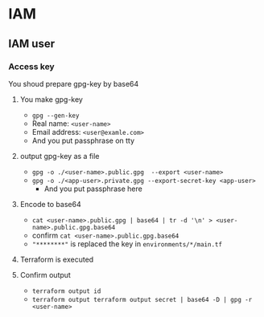 # IAM

## IAM user

### Access key

You shoud prepare gpg-key by base64

1. You make gpg-key
    - `gpg --gen-key`
    - Real name: `<user-name>`
    - Email address: `<user@examle.com>`
    - And you put passphrase on tty

2. output gpg-key as a file
    - `gpg -o ./<user-name>.public.gpg  --export <user-name>`
    - `gpg -o ./<app-user>.private.gpg --export-secret-key <app-user>`
      - And you put passphrase here

3. Encode to base64
    - `cat <user-name>.public.gpg | base64 | tr -d '\n' > <user-name>.public.gpg.base64`
    - confirm `cat <user-name>.public.gpg.base64`
    - `"********"` is replaced the key in `environments/*/main.tf`

4. Terraform is executed

5. Confirm output
    - `terraform output id`
    - `terraform output terraform output secret | base64 -D | gpg -r <user-name>`
